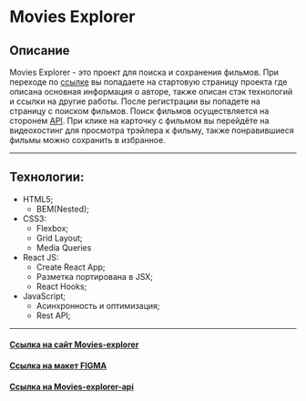 #  Movies Explorer

## Описание 
Movies Explorer - это проект для поиска и сохранения фильмов. При переходе по [ссылке](https://movies-explorer.skh59.nomoreparties.sbs/movies) вы попадаете на стартовую страницу проекта где описана основная информация о авторе, также описан стэк технологий и ссылки на другие работы. После регистрации  вы попадете на страницу с поиском фильмов. Поиск фильмов осуществляется на сторонем [API](https://api.nomoreparties.co). При клике на карточку с фильмом вы перейдёте на видеохостинг для просмотра трэйлера к фильму, также понравившиеся фильмы можно сохранить в избранное. 
_____________
## Технологии:
  - HTML5;
    - BEM(Nested); 
  - CSS3:
    - Flexbox;
    - Grid Layout;
    - Media Queries
  - React JS:
    - Create React App;
    - Разметка портирована в JSX;
    - React Hooks;
   - JavaScript;
      - Асинхронность и оптимизация;
      - Rest API;


   ____________________
#### [Cсылка на сайт Movies-explorer](https://movies-explorer.skh59.nomoreparties.sbs/)
#### [Ссылка на макет FIGMA](https://disk.yandex.ru/d/5aZs0bYjmQHUPQ)
#### [Ссылка на Movies-explorer-api](https://api.movies-explorer.skh59.nomoredomains.rocks)

